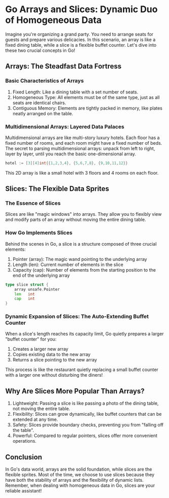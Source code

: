 # Go Arrays and Slices: Dynamic Duo of Homogeneous Data

Imagine you're organizing a grand party. You need to arrange seats for guests and prepare various delicacies. In this scenario, an array is like a fixed dining table, while a slice is a flexible buffet counter. Let's dive into these two crucial concepts in Go!

## Arrays: The Steadfast Data Fortress

### Basic Characteristics of Arrays

1. Fixed Length: Like a dining table with a set number of seats.
2. Homogeneous Type: All elements must be of the same type, just as all seats are identical chairs.
3. Contiguous Memory: Elements are tightly packed in memory, like plates neatly arranged on the table.

### Multidimensional Arrays: Layered Data Palaces

Multidimensional arrays are like multi-story luxury hotels. Each floor has a fixed number of rooms, and each room might have a fixed number of beds. The secret to parsing multidimensional arrays: unpack from left to right, layer by layer, until you reach the basic one-dimensional array.

```go
hotel := [3][4]int{{1,2,3,4}, {5,6,7,8}, {9,10,11,12}}
```

This 2D array is like a small hotel with 3 floors and 4 rooms on each floor.

## Slices: The Flexible Data Sprites

### The Essence of Slices

Slices are like "magic windows" into arrays. They allow you to flexibly view and modify parts of an array without moving the entire dining table.

### How Go Implements Slices

Behind the scenes in Go, a slice is a structure composed of three crucial elements:

1. Pointer (array): The magic wand pointing to the underlying array
2. Length (len): Current number of elements in the slice
3. Capacity (cap): Number of elements from the starting position to the end of the underlying array

```go
type slice struct {
    array unsafe.Pointer
    len   int
    cap   int
}
```

### Dynamic Expansion of Slices: The Auto-Extending Buffet Counter

When a slice's length reaches its capacity limit, Go quietly prepares a larger "buffet counter" for you:

1. Creates a larger new array
2. Copies existing data to the new array
3. Returns a slice pointing to the new array

This process is like the restaurant quietly replacing a small buffet counter with a larger one without disturbing the diners!

## Why Are Slices More Popular Than Arrays?

1. Lightweight: Passing a slice is like passing a photo of the dining table, not moving the entire table.
2. Flexibility: Slices can grow dynamically, like buffet counters that can be extended at any time.
3. Safety: Slices provide boundary checks, preventing you from "falling off the table".
4. Powerful: Compared to regular pointers, slices offer more convenient operations.

## Conclusion

In Go's data world, arrays are the solid foundation, while slices are the flexible sprites. Most of the time, we choose to use slices because they have both the stability of arrays and the flexibility of dynamic lists. Remember, when dealing with homogeneous data in Go, slices are your reliable assistant!

